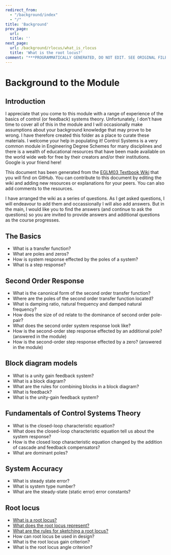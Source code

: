 ```yaml
---
redirect_from:
  - "/background/index"
  - "/"
title: 'Background'
prev_page:
  url: 
  title: ''
next_page:
  url: /background/rlocus/what_is_rlocus
  title: 'What is the root locus?'
comment: "***PROGRAMMATICALLY GENERATED, DO NOT EDIT. SEE ORIGINAL FILES IN /content***"
---
```

# Background to the Module

## Introduction

I appreciate that you come to this module with a range of experience of the basics of control (or feedback) systems theory. Unfortunately, I don't have time to cover all of this in the module and I will occasionally make assumptions about your background knowledge that may prove to be wrong. I have therefore created this folder as a place to curate these materials. I welcome your help in populating it! Control Systems is a very common module in Engineering Degree Schemes for many disciplines and there is a wealth of educational resources that have been made available on the world wide web for free by their creators and/or their institutions. Google is your friend here!

This document has been generated from the [EGLM03 Textbook Wiki](https://github.com/cpjobling/eglm03-textbook/wiki/Background-to-the-Module) that you will find on GitHub. You can contribute to this document by editing the wiki and adding new resources or explanations for your peers. You can also add comments to the resources. 

I have arranged the wiki as a series of questions. As I get asked questions, I will endeavour to add them and occassionally I will also add answers. But in the main, I would like you to find the answers (and continue to ask the questions) so you are invited to provide answers and additional questions as the course progresses.

## The Basics

* What is a transfer function?
* What are poles and zeros?
* How is system response effected by the poles of a system?
* What is a step response?

## Second Order Response

* What is the canonical form of the second order transfer function?
* Where are the poles of the second order transfer function located?
* What is damping ratio, natural frequency and damped natural frequency?
* How does the size of σd relate to the dominance of second order pole-pair?
* What does the second order system response look like?
* How is the second-order step response effected by an additional pole? (answered in the module)
* How is the second-order step response effected by a zero? (answered in the module)

## Block diagram models

* What is a unity gain feedback system?
* What is a block diagram?
* What are the rules for combining blocks in a block diagram?
* What is feedback?
* What is the unity-gain feedback system?

## Fundamentals of Control Systems Theory

* What is the closed-loop characteristic equation?
* What does the closed-loop characteristic equation tell us about the system response?
* How is the closed loop characteristic equation changed by the addition of cascade and feedback compensators?
* What are dominant poles?

## System Accuracy

* What is steady state error?
* What is system type number?
* What are the steady-state (static error) error constants?

## Root locus

* [What is a root locus?](rlocus/what_is_rlocus.html)
* [What does the root locus represent?](rlocus/what_does_the_rlocus_represent.html)
* [What are the rules for sketching a root locus?](rlocus/sketching_rules.html)
* How can root locus be used in design?
* What is the root locus gain criterion?
* What is the root locus angle criterion?
